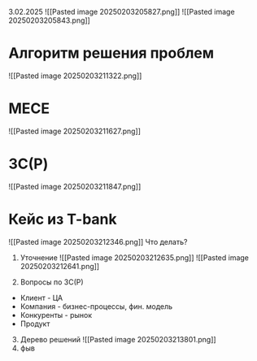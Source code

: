 3.02.2025
![[Pasted image 20250203205827.png]]
![[Pasted image 20250203205843.png]]
# Алгоритм решения проблем
![[Pasted image 20250203211322.png]]
# MECE
![[Pasted image 20250203211627.png]]
# 3С(P)
![[Pasted image 20250203211847.png]]

# Кейс из T-bank
![[Pasted image 20250203212346.png]]
Что делать?

1. Уточнение
![[Pasted image 20250203212635.png]]
![[Pasted image 20250203212641.png]]

2. Вопросы по 3C(P)
 - Клиент - ЦА
 - Компания - бизнес-процессы, фин. модель
 - Конкуренты - рынок
 - Продукт

3. Дерево решений
![[Pasted image 20250203213801.png]]
4. фыв